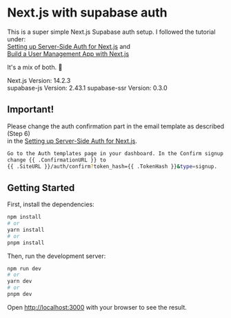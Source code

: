 # Next.js with supabase auth

This is a super simple Next.js Supabase auth setup. I followed the tutorial under:  
[Setting up Server-Side Auth for Next.js](https://supabase.com/docs/guides/auth/server-side/nextjs) and  
[Build a User Management App with Next.js](https://supabase.com/docs/guides/getting-started/tutorials/with-nextjs?queryGroups=language&language=js)

It's a mix of both. 🥳

Next.js Version: 14.2.3  
supabase-js Version: 2.43.1
supabase-ssr Version: 0.3.0

## Important!

Please change the auth confirmation part in the email template as described (Step 6)  
in the [Setting up Server-Side Auth for Next.js](https://supabase.com/docs/guides/auth/server-side/nextjs).

```bash
Go to the Auth templates page in your dashboard. In the Confirm signup template,
change {{ .ConfirmationURL }} to
{{ .SiteURL }}/auth/confirm?token_hash={{ .TokenHash }}&type=signup.
```

## Getting Started

First, install the dependencies:

```bash
npm install
# or
yarn install
# or
pnpm install
```

Then, run the development server:

```bash
npm run dev
# or
yarn dev
# or
pnpm dev
```

Open [http://localhost:3000](http://localhost:3000) with your browser to see the result.
